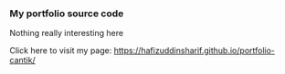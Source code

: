 ### My portfolio source code
Nothing really interesting here

Click here to visit my page: https://hafizuddinsharif.github.io/portfolio-cantik/

